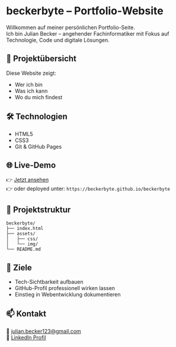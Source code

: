 # beckerbyte – Portfolio-Website

Willkommen auf meiner persönlichen Portfolio-Seite.  
Ich bin Julian Becker – angehender Fachinformatiker mit Fokus auf Technologie, Code und digitale Lösungen.

## 🚀 Projektübersicht

Diese Website zeigt:
- Wer ich bin
- Was ich kann
- Wo du mich findest

## 🛠️ Technologien

- HTML5
- CSS3
- Git & GitHub Pages

## 🌐 Live-Demo

👉 [Jetzt ansehen](https://github.com/beckerbyte/beckerbyte)  
👉 oder deployed unter: `https://beckerbyte.github.io/beckerbyte`

## 📂 Projektstruktur

```
beckerbyte/
├── index.html
├── assets/
│   ├── css/
│   └── img/
└── README.md
```

## 🧠 Ziele

- Tech-Sichtbarkeit aufbauen  
- GitHub-Profil professionell wirken lassen  
- Einstieg in Webentwicklung dokumentieren

## 📫 Kontakt

📧 julian.becker123@gmail.com  
🔗 [LinkedIn Profil](https://www.linkedin.com/in/julian-becker-8125b42b7/)
